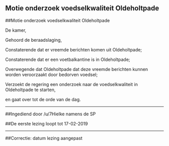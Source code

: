 ## Motie onderzoek voedselkwaliteit Oldeholtpade 
 
##Motie onderzoek voedselkwaliteit Oldeholtpade

De kamer,

Gehoord de beraadslaging,

Constaterende dat er vreemde berichten komen uit Oldeholtpade;

Constaterende dat er een voetbalkantine is in Oldeholtpade;

Overwegende dat Oldeholtpade dat deze vreemde berichten kunnen worden veroorzaakt door bedorven voedsel;

Verzoekt de regering een onderzoek naar de voedselkwaliteit in Oldeholtpade te starten,

en gaat over tot de orde van de dag.

---

##Ingediend door /u/7Hielke namens de SP

##De eerste lezing loopt tot 17-02-2019

---

##Correctie: datum lezing aangepast